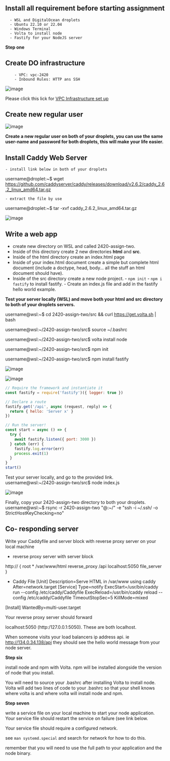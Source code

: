 ## Install all requirement before starting assignment
      - WSL and DigitalOcean droplets
      - Ubuntu 22.10 or 22.04
      - Windows Terminal
      - Volta to install node
      - Fastify for your NodeJS server
      
**Step one**

## Create DO infrastructure
        - VPC: vpc-2420
        - Inbound Rules: HTTP ans SSH

![image](https://user-images.githubusercontent.com/59521385/205427992-af24d34c-93b2-459c-8ba8-b768a1bf1979.png)

   Please click this lick for [VPC Infrastructure set up](https://vimeo.com/775412708/4a219b37e7)
## Create new regular user

![image](https://user-images.githubusercontent.com/59521385/205428145-5ba57a68-5155-4cd6-a810-d2dacd9226a4.png)

  **Create a new regular user on both of your droplets, you can use the same user-name and     password for both droplets, this will make your life easier.**
 ## Install Caddy Web Server
    - install link below in both of your droplets
   
username@droplet:~$ wget https://github.com/caddyserver/caddy/releases/download/v2.6.2/caddy_2.6.2_linux_amd64.tar.gz

    - extract the file by use 
  username@droplet:~$ tar -xvf caddy_2.6.2_linux_amd64.tar.gz  

![image](https://user-images.githubusercontent.com/59521385/205428288-92516da8-86bf-4a25-b1ce-a0610f3ca710.png)

## Write a web app
   - create new directory on WSL and called 2420-assign-two. 
   - Inside of this directory create 2 new directories **html** and **src**.
   - Inside of the html directory create an index.html page
   - Inside of your index.html document create a simple but complete html document 
     (include a doctype, head, body… all the stuff an html document should have).
   - Inside of the src directory create a new node project.
         - `npm init` 
         - `npm i fastify` to install fastify.
         - Create an index.js file and add in the fastify hello world example.

**Test your server locally (WSL) and move both your html and src directory to both of your droplets servers.**

username@wsl:~$ cd 2420-assign-two/src && curl https://get.volta.sh | bash

username@wsl:~/2420-assign-two/src$ source ~/.bashrc

username@wsl:~/2420-assign-two/src$ volta install node

username@wsl:~/2420-assign-two/src$ npm init

username@wsl:~/2420-assign-two/src$ npm install fastify


![image](https://user-images.githubusercontent.com/59521385/205428737-a38c895a-ae92-4a19-9e34-b72518507a22.png)

![image](https://user-images.githubusercontent.com/59521385/205428784-e4fba462-16e0-45da-8162-b45942e2956f.png)


```jsx
// Require the framework and instantiate it
const fastify = require('fastify')({ logger: true })

// Declare a route
fastify.get('/api', async (request, reply) => {
  return { hello: 'Server x' }
})

// Run the server!
const start = async () => {
  try {
    await fastify.listen({ port: 3000 })
  } catch (err) {
    fastify.log.error(err)
    process.exit(1)
  }
}
start()
```
   Test your server locally, and go to the provided link.
   username@wsl:~/2420-assign-two/src$ node index.js

![image](https://user-images.githubusercontent.com/59521385/205429015-a498dbd0-a0c0-49ea-a16c-e3edf052589e.png)

  Finally, copy your 2420-assign-two directory to both your droplets.
  username@wsl:~$ rsync -r 2420-assign-two "<username>@<droplet-ip>:~/" -e "ssh -i ~/.ssh/<sshkey-name> -o StrictHostKeyChecking=no"

## Co- responding server
   Write your Caddyfile and server block with reverse proxy server on your local machine
   - reverse proxy server with server block 
            
http:// {
          root * /var/www/html
          reverse_proxy /api localhost:5050
          file_server
      }

   - Caddy File
[Unit]
Description=Serve HTML in /var/www using caddy
After=network.target
[Service]
Type=notify
ExecStart=/usr/bin/caddy run --config /etc/caddy/Caddyfile
ExecReload=/usr/bin/caddy reload --config /etc/caddy/Caddyfile
TimeoutStopSec=5
KillMode=mixed

[Install]
WantedBy=multi-user.target


Your reverse proxy server should forward 

localhost:5050 (http:/127.0.0.1:5050). These are both localhost.

When someone visits your load balancers ip address api.
ie http://134.0.34.138/api they should see the hello world message from your node server.
      

**Step six**

install node and npm with Volta. npm will be installed alongside the version of node that you install.

You will need to source your .bashrc after installing Volta to install node. Volta will add two lines of code to your .bashrc so that your shell knows where volta is and where volta will install node and npm.

**Step seven**

write a service file on your local machine to start your node application.
Your service file should restart the service on failure (see link below.

Your service file should require a configured network. 

see `man systemd.special` and search for network for how to do this.

remember that you will need to use the full path to your application and the node binary.
